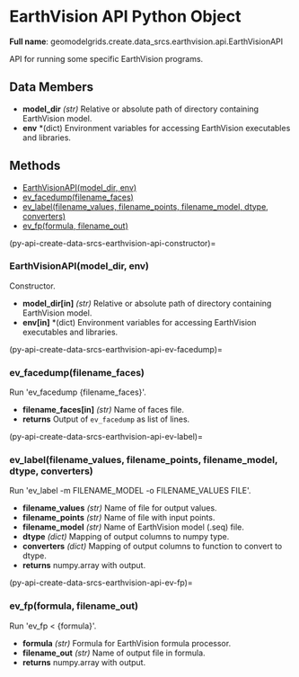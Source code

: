 # EarthVision API Python Object 

**Full name**: geomodelgrids.create.data_srcs.earthvision.api.EarthVisionAPI

API for running some specific EarthVision programs.

## Data Members

+ **model_dir** *(str)* Relative or absolute path of directory containing EarthVision model.
+ **env** *(dict) Environment variables for accessing EarthVision executables and libraries.

## Methods

+ [EarthVisionAPI(model_dir, env)](py-api-create-data-srcs-earthvision-api-constructor)
+ [ev_facedump(filename_faces)](py-api-create-data-srcs-earthvision-api-ev-facedump)
+ [ev_label(filename_values, filename_points, filename_model, dtype, converters)](py-api-create-data-srcs-earthvision-api-ev-label)
+ [ev_fp(formula, filename_out)](py-api-create-data-srcs-earthvision-api-ev-fp)

(py-api-create-data-srcs-earthvision-api-constructor)=
### EarthVisionAPI(model_dir, env)

Constructor.

+ **model_dir[in]** *(str)* Relative or absolute path of directory containing EarthVision model.
+ **env[in]** *(dict) Environment variables for accessing EarthVision executables and libraries.

(py-api-create-data-srcs-earthvision-api-ev-facedump)=
### ev_facedump(filename_faces)

Run 'ev_facedump {filename_faces}'.

+ **filename_faces[in]** *(str)* Name of faces file.
+ **returns** Output of `ev_facedump` as list of lines.

(py-api-create-data-srcs-earthvision-api-ev-label)=
### ev_label(filename_values, filename_points, filename_model, dtype, converters)

Run 'ev_label -m FILENAME_MODEL -o FILENAME_VALUES FILE'.

+ **filename_values** *(str)* Name of file for output values.
+ **filename_points** *(str)* Name of file with input points.
+ **filename_model** *(str)* Name of EarthVision model (.seq) file.
+ **dtype** *(dict)* Mapping of output columns to numpy type.
+ **converters** *(dict)* Mapping of output columns to function to convert to dtype.
+ **returns** numpy.array with output.

(py-api-create-data-srcs-earthvision-api-ev-fp)=
### ev_fp(formula, filename_out)

Run 'ev_fp < {formula}'.

+ **formula** *(str)* Formula for EarthVision formula processor.
+ **filename_out** *(str)* Name of output file in formula.
+ **returns** numpy.array with output.
